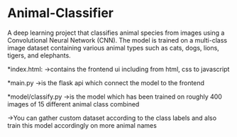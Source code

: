 # Animal-Classifier
A deep learning project that classifies animal species from images using a Convolutional Neural Network (CNN). The model is trained on a multi-class image dataset containing various animal types such as cats, dogs, lions, tigers, and elephants.

*index.html:
->contains the frontend ui including from html, css to javascript

*main.py
->is the flask api which connect the model to the frontend

*model/classify.py
->is the model which has been trained on roughly 400 images of 15 different animal class combined

->You can gather custom dataset according to the class labels and also train this model accordingly on more animal names 
